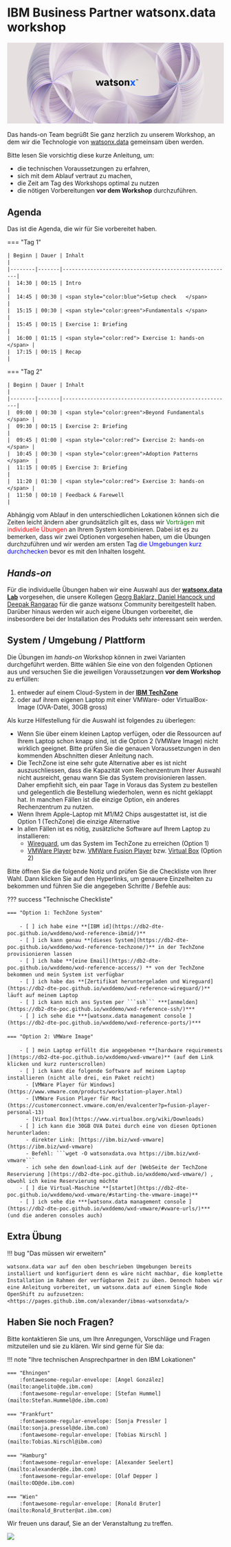 # **IBM Business Partner watsonx.data workshop**

![](./media/Watson%20X_Banner.jpg)

Das hands-on Team begrüßt Sie ganz herzlich zu unserem Workshop, an dem wir die Technologie von [watsonx.data](https://www.ibm.com/de-de/products/watsonx-data) gemeinsam üben werden.

Bitte lesen Sie vorsichtig diese kurze Anleitung, um:

- die technischen Voraussetzungen zu erfahren,
- sich mit dem Ablauf vertraut zu machen,  
- die Zeit am Tag des Workshops optimal zu nutzen  
- die nötigen Vorbereitungen **vor dem Workshop** durchzuführen.

## Agenda  

Das ist die Agenda, die wir für Sie vorbereitet haben.  

=== "Tag 1"  

    | Beginn | Dauer | Inhalt                                                |
    |--------|-------|-------------------------------------------------------|
    |  14:30 | 00:15 | Intro                                                 |
    |  14:45 | 00:30 | <span style="color:blue">Setup check   </span>        |
    |  15:15 | 00:30 | <span style="color:green">Fundamentals </span>        |
    |  15:45 | 00:15 | Exercise 1: Briefing                                  |
    |  16:00 | 01:15 | <span style="color:red"> Exercise 1: hands-on </span> |
    |  17:15 | 00:15 | Recap                                                 |

=== "Tag 2"

    | Beginn | Dauer | Inhalt                                                |
    |--------|-------|-------------------------------------------------------|
    |  09:00 | 00:30 | <span style="color:green">Beyond Fundamentals </span> |
    |  09:30 | 00:15 | Exercise 2: Briefing                                  |
    |  09:45 | 01:00 | <span style="color:red"> Exercise 2: hands-on </span> |
    |  10:45 | 00:30 | <span style="color:green">Adoption Patterns  </span>  |
    |  11:15 | 00:05 | Exercise 3: Briefing                                  |
    |  11:20 | 01:30 | <span style="color:red"> Exercise 3: hands-on </span> |
    |  11:50 | 00:10 | Feedback & Farewell                                   |

Abhängig vom Ablauf in den unterschiedlichen Lokationen können sich die Zeiten leicht ändern aber grundsätzlich gilt es, dass wir  <span style="color:green">Vorträgen</span> mit <span style="color:red">individuelle Übungen</span> an Ihrem System kombinieren. Dabei ist es zu bemerken, dass wir zwei Optionen vorgesehen haben, um die Übungen durchzuführen und wir werden am ersten Tag <span style="color:blue"> die Umgebungen kurz durchchecken </span> bevor es mit den Inhalten losgeht.

## *Hands-on*

Für die individuelle Übungen haben wir eine Auswahl aus der **[watsonx.data Lab](https://db2-dte-poc.github.io/wxddemo/)** vorgesehen, die unsere Kollegen [Georg Baklarz, Daniel Hancock und Deepak Rangarao](https://db2-dte-poc.github.io/wxddemo/wxd-acknowledgements/) für die ganze watsonx Community bereitgestellt haben. Darüber hinaus werden wir auch eigene Übungen vorbereitet, die insbesordere bei der Installation des Produkts sehr interessant sein werden.

## System / Umgebung / Plattform

Die Übungen im *hands-on* Workshop können in zwei Varianten durchgeführt werden. Bitte wählen Sie eine von den folgenden Optionen aus und versuchen Sie die jeweiligen Voraussetzungen **vor dem Workshop** zu erfüllen:

1. entweder auf einem Cloud-System in der **[IBM TechZone](https://techzone.ibm.com/)**
2. oder auf ihrem eigenen Laptop mit einer VMWare- oder VirtualBox-Image (OVA-Datei, 30GB gross)

Als kurze Hilfestellung für die Auswahl ist folgendes zu überlegen:

- Wenn Sie über einem kleinen Laptop verfügen, oder die Ressourcen auf Ihrem Laptop schon knapp sind, ist die Option 2 (VMWare Image) nicht wirklich geeignet. Bitte prüfen Sie die genauen Voraussetzungen in den kommenden Abschnitten dieser Anleitung nach.
- Die TechZone ist eine sehr gute Alternative aber es ist nicht auszuschliessen, dass die Kapazität vom Rechenzentrum Ihrer Auswahl nicht ausreicht, genau wann Sie das System provisionieren lassen. Daher empfiehlt sich, ein paar Tage in Voraus das System zu bestellen und gelegentlich die Bestellung wiederholen, wenn es nicht geklappt hat. In manchen Fällen ist die einzige Option, ein anderes Rechenzentrum zu nutzen.
- Wenn Ihrem Apple-Laptop mit M1/M2 Chips ausgestattet ist, ist die Option 1 (TechZone) die einzige Alternative
- In allen Fällen ist es nötig, zusätzliche Software auf Ihrem Laptop zu installieren: 
    - [Wireguard](https://www.wireguard.com/install/), um das System im TechZone zu erreichen (Option 1)
    - [VMWare Player](https://www.vmware.com/products/workstation-player.html) bzw. [VMWare Fusion Player](https://customerconnect.vmware.com/en/evalcenter?p=fusion-player-personal-13) bzw. [Virtual Box](https://www.virtualbox.org/wiki/Downloads) (Option 2)

Bitte öffnen Sie die folgende Notiz und prüfen Sie die Checkliste von Ihrer Wahl. Dann klicken Sie auf den Hyperlinks, um genauere Einzelheiten zu bekommen und führen Sie die angegeben Schritte / Befehle aus:

??? success "Technische Checkliste"

    === "Option 1: TechZone System"

        - [ ] ich habe eine **[IBM id](https://db2-dte-poc.github.io/wxddemo/wxd-reference-ibmid/)**
        - [ ] ich kann genau **[dieses System](https://db2-dte-poc.github.io/wxddemo/wxd-reference-techzone/)** in der TechZone provisionieren lassen
        - [ ] ich habe **[eine Email](https://db2-dte-poc.github.io/wxddemo/wxd-reference-access/) ** von der TechZone bekommen und mein System ist verfügbar
        - [ ] ich habe das **[Zertifikat heruntergeladen und Wireguard](https://db2-dte-poc.github.io/wxddemo/wxd-reference-wireguard/)** läuft auf meinem Laptop
        - [ ] ich kann mich ans System per ```ssh``` ***[anmelden](https://db2-dte-poc.github.io/wxddemo/wxd-reference-ssh/)***
        - [ ] ich sehe die ***[watsonx.data management console ](https://db2-dte-poc.github.io/wxddemo/wxd-reference-ports/)***

    === "Option 2: VMWare Image"

        - [ ] mein Laptop erfüllt die angegebenen **[hardware requirements ](https://db2-dte-poc.github.io/wxddemo/wxd-vmware)** (auf dem Link klicken und kurz runterscrollen)
        - [ ] ich kann die folgende Software auf meinem Laptop installieren (nicht alle drei, ein Paket reicht)
          - [VMWare Player für Windows](https://www.vmware.com/products/workstation-player.html) 
          - [VMWare Fusion Player für Mac](https://customerconnect.vmware.com/en/evalcenter?p=fusion-player-personal-13)
          - [Virtual Box](https://www.virtualbox.org/wiki/Downloads)
        - [ ] ich kann die 30GB OVA Datei durch eine von diesen Optionen herunterladen:
          - direkter Link: [https://ibm.biz/wxd-vmware](https://ibm.biz/wxd-vmware) 
          - Befehl: ```wget -O watsonxdata.ova https://ibm.biz/wxd-vmware```
          - ich sehe den download-Link auf der [WebSeite der TechZone Reservierung ](https://db2-dte-poc.github.io/wxddemo/wxd-vmware/) , obwohl ich keine Reservierung möchte 
        - [ ] die Virtual-Maschine **[startet](https://db2-dte-poc.github.io/wxddemo/wxd-vmware/#starting-the-vmware-image)**
        - [ ] ich sehe die ***[watsonx.data management console ](https://db2-dte-poc.github.io/wxddemo/wxd-vmware/#vware-urls/)*** (und die anderen consoles auch)

## Extra Übung

!!! bug "Das müssen wir erweitern"

    watsonx.data war auf den oben beschrieben Umgebungen bereits installiert und konfiguriert denn es wäre nicht machbar, die komplette Installation im Rahmen der verfügbaren Zeit zu üben. Dennoch haben wir eine Anleitung vorbereitet, um watsonx.data auf einem Single Node OpenShift zu aufzusetzen: <https://pages.github.ibm.com/alexander/ibmas-watsonxdata/>



## Haben Sie noch Fragen?  

Bitte kontaktieren Sie uns, um Ihre Anregungen, Vorschläge und Fragen mitzuteilen und sie zu klären. Wir sind gerne für Sie da:


!!! note  "Ihre technischen Ansprechpartner in den IBM Lokationen"

    === "Ehningen"
        :fontawesome-regular-envelope: [Angel González](mailto:angelito@de.ibm.com)  
        :fontawesome-regular-envelope: [Stefan Hummel](mailto:Stefan.Hummel@de.ibm.com)  
    
    === "Frankfurt"
        :fontawesome-regular-envelope: [Sonja Pressler ](mailto:sonja.pressel@de.ibm.com)  
        :fontawesome-regular-envelope: [Tobias Nirschl ](mailto:Tobias.Nirschl@ibm.com)  
        
    === "Hamburg"
        :fontawesome-regular-envelope: [Alexander Seelert](mailto:alexander@de.ibm.com)  
        :fontawesome-regular-envelope: [Olaf Depper ](mailto:OD@de.ibm.com)  

    === "Wien"
        :fontawesome-regular-envelope: [Ronald Bruter](mailto:Ronald_Brutter@at.ibm.com)  
  
  Wir freuen uns darauf, Sie an der Veranstaltung zu treffen.

  ![](./media/team.png)
